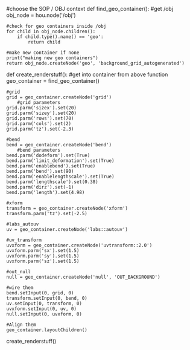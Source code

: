 #choose the SOP / OBJ context
def find_geo_container():
    #get /obj
    obj_node = hou.node('/obj')

    #check for geo containers inside /obj
    for child in obj_node.children():        
        if child.type().name() == 'geo':
            return child

    #make new container if none
    print("making new geo containers")
    return obj_node.createNode('geo', 'background_grid_autogenerated')

def create_renderstuff():
    #get into container from above function
    geo_container = find_geo_container()

    #grid
    grid = geo_container.createNode('grid')
        #grid parameters
    grid.parm('sizex').set(20)
    grid.parm('sizey').set(20)
    grid.parm('rows').set(70)
    grid.parm('cols').set(2)
    grid.parm('tz').set(-2.3)
    
    #bend
    bend = geo_container.createNode('bend')
        #bend parameters
    bend.parm('dodeform').set(True)
    bend.parm('limit_deformation').set(True)
    bend.parm('enablebend').set(True)
    bend.parm('bend').set(90)
    bend.parm('enablelengthscale').set(True)
    bend.parm('lengthscale').set(0.38)
    bend.parm('dirz').set(-1)
    bend.parm('length').set(4.98)
    
    #xform
    transform = geo_container.createNode('xform')
    transform.parm('tz').set(-2.5)
    
    #labs_autouv
    uv = geo_container.createNode('labs::autouv')
    
    #uv_transform
    uvxform = geo_container.createNode('uvtransform::2.0')
    uvxform.parm('sx').set(1.5)
    uvxform.parm('sy').set(1.5)    
    uvxform.parm('sz').set(1.5)
    
    #out_null
    null = geo_container.createNode('null', 'OUT_BACKGROUND')
    
    #wire them
    bend.setInput(0, grid, 0)
    transform.setInput(0, bend, 0) 
    uv.setInput(0, transform, 0)  
    uvxform.setInput(0, uv, 0)
    null.setInput(0, uvxform, 0)
    
    #Align them
    geo_container.layoutChildren()
    
        

create_renderstuff()
